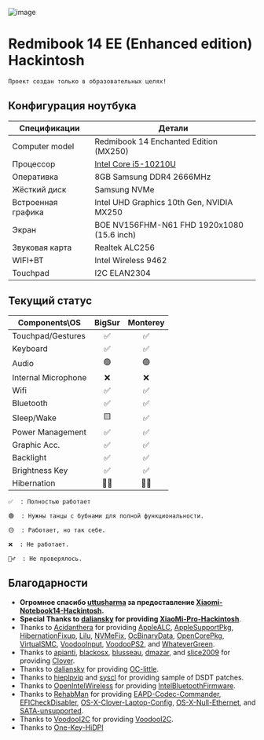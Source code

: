 ![image](https://user-images.githubusercontent.com/17436886/148618190-2aa03579-eaaf-4f71-b440-be04ba33e1d2.png)

#  Redmibook 14 EE (Enhanced edition) Hackintosh

```md
Проект создан только в образовательных целях!
```

## Конфигурация ноутбука

| Спецификации        | Детали                                              |
| ------------------- | --------------------------------------------------- |
| Computer model      | Redmibook 14 Enchanted Edition (MX250)              |
| Процессор           | [Intel Core i5-10210U](https://ark.intel.com/content/www/us/en/ark/products/195436/intel-core-i510210u-processor-6m-cache-up-to-4-20-ghz.html)                                |
| Оперативка              | 8GB Samsung DDR4 2666MHz                            |
| Жёсткий диск           | Samsung NVMe                                        |
| Встроенная графика | Intel UHD Graphics 10th Gen, NVIDIA MX250                              |
| Экран             | BOE NV156FHM-N61 FHD 1920x1080 (15.6 inch)                      |
| Звуковая карта          | Realtek ALC256                                      |
| WIFI+BT       | Intel Wireless 9462                                 |
| Touchpad            | I2C ELAN2304                                        |

## Текущий статус

| Components\OS     | BigSur | Monterey |
| ----------------- | :----: | :-----------: |
| Touchpad/Gestures |   ✅    |       ✅       |
| Keyboard          |   ✅    |       ✅       |
| Audio             |   🟢    |       🟢       |
| Internal Microphone  |   ❌    |       ❌       |
| Wifi              |   ✅    |       ✅       |
| Bluetooth         |   ✅    |       ✅       |
| Sleep/Wake        |   🟨    |       ✅       |
| Power Management  |   ✅    |       ✅       |
| Graphic Acc.      |   ✅    |       ✅       |
| Backlight         |   ✅    |       ✅       |
| Brightness Key    |   ✅    |       ✅       |
| Hibernation       |   🤷‍♂️    |       🤷‍♂️       |

```md
✅  : Полностью работает

🟢  : Нужны танцы с бубнами для полной функциональности.

🟡  : Работает, но так себе.

❌  : Не работает.

🤷‍♂️  : Не проверялось.
```


## Благодарности

- **Огромное спасибо [uttusharma](https://github.com/uttusharma) за предоставление [Xiaomi-Notebook14-Hackintosh](https://github.com/uttusharma/Xiaomi-Notebook14-Hackintosh).**
- **Special Thanks to [daliansky](https://github.com/daliansky) for providing [XiaoMi-Pro-Hackintosh](https://github.com/daliansky/XiaoMi-Pro-Hackintosh)**.
- Thanks to [Acidanthera](https://github.com/acidanthera) for providing [AppleALC](https://github.com/acidanthera/AppleALC), [AppleSupportPkg](https://github.com/acidanthera/AppleSupportPkg), [HibernationFixup](https://github.com/acidanthera/HibernationFixup), [Lilu](https://github.com/acidanthera/Lilu), [NVMeFix](https://github.com/acidanthera/NVMeFix), [OcBinaryData](https://github.com/acidanthera/OcBinaryData), [OpenCorePkg](https://github.com/acidanthera/OpenCorePkg), [VirtualSMC](https://github.com/acidanthera/VirtualSMC), [VoodooInput](https://github.com/acidanthera/VoodooInput), [VoodooPS2](https://github.com/acidanthera/VoodooPS2), and [WhateverGreen](https://github.com/acidanthera/WhateverGreen).
- Thanks to [apianti](https://sourceforge.net/u/apianti), [blackosx](https://sourceforge.net/u/blackosx), [blusseau](https://sourceforge.net/u/blusseau), [dmazar](https://sourceforge.net/u/dmazar), and [slice2009](https://sourceforge.net/u/slice2009) for providing [Clover](https://github.com/CloverHackyColor/CloverBootloader).
- Thanks to [daliansky](https://github.com/daliansky) for providing [OC-little](https://github.com/daliansky/OC-little).
- Thanks to [hieplpvip](https://github.com/hieplpvip) and [syscl](https://github.com/syscl) for providing sample of DSDT patches.
- Thanks to [OpenIntelWireless](https://github.com/OpenIntelWireless) for providing [IntelBluetoothFirmware](https://github.com/OpenIntelWireless/IntelBluetoothFirmware).
- Thanks to [RehabMan](https://github.com/RehabMan) for providing [EAPD-Codec-Commander](https://github.com/RehabMan/EAPD-Codec-Commander), [EFICheckDisabler](https://github.com/RehabMan/hack-tools/tree/master/kexts/EFICheckDisabler.kext), [OS-X-Clover-Laptop-Config](https://github.com/RehabMan/OS-X-Clover-Laptop-Config), [OS-X-Null-Ethernet](https://github.com/RehabMan/OS-X-Null-Ethernet), and [SATA-unsupported](https://github.com/RehabMan/hack-tools/tree/master/kexts/SATA-unsupported.kext).
- Thanks to [VoodooI2C](https://github.com/VoodooI2C) for providing [VoodooI2C](https://github.com/VoodooI2C/VoodooI2C).
- Thanks to [One-Key-HiDPI](https://github.com/xzhih/one-key-hidpi)
